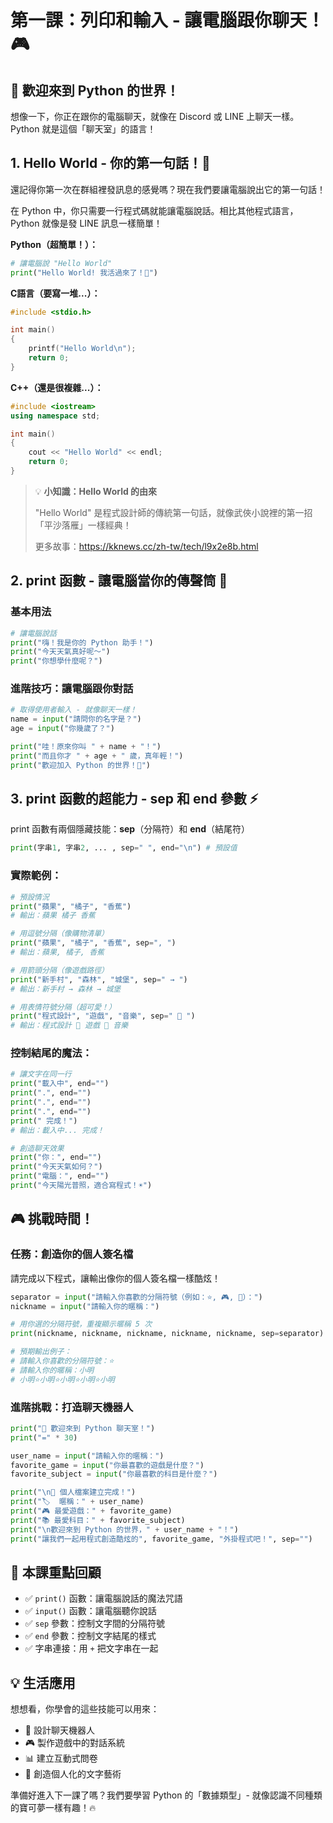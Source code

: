 # 第一課：列印和輸入 - 讓電腦跟你聊天！🎮

## 🚀 歡迎來到 Python 的世界！

想像一下，你正在跟你的電腦聊天，就像在 Discord 或 LINE 上聊天一樣。Python 就是這個「聊天室」的語言！

## 1. Hello World - 你的第一句話！👋

還記得你第一次在群組裡發訊息的感覺嗎？現在我們要讓電腦說出它的第一句話！

在 Python 中，你只需要一行程式碼就能讓電腦說話。相比其他程式語言，Python 就像是發 LINE 訊息一樣簡單！

**Python（超簡單！）：**
```python
# 讓電腦說 "Hello World"
print("Hello World! 我活過來了！🤖")
```

**C語言（要寫一堆...）：**
```c
#include <stdio.h>

int main()
{
    printf("Hello World\n");
    return 0;
}
```

**C++（還是很複雜...）：**
```cpp
#include <iostream>
using namespace std;

int main()
{
    cout << "Hello World" << endl;
    return 0;
}
```

> 💡 **小知識：Hello World 的由來**
>
> "Hello World" 是程式設計師的傳統第一句話，就像武俠小說裡的第一招「平沙落雁」一樣經典！
>
> 更多故事：https://kknews.cc/zh-tw/tech/l9x2e8b.html

## 2. print 函數 - 讓電腦當你的傳聲筒 📢

### 基本用法
```python
# 讓電腦說話
print("嗨！我是你的 Python 助手！")
print("今天天氣真好呢～")
print("你想學什麼呢？")
```

### 進階技巧：讓電腦跟你對話
```python
# 取得使用者輸入 - 就像聊天一樣！
name = input("請問你的名字是？")
age = input("你幾歲了？")

print("哇！原來你叫 " + name + "！")
print("而且你才 " + age + " 歲，真年輕！")
print("歡迎加入 Python 的世界！🎉")
```

## 3. print 函數的超能力 - sep 和 end 參數 ⚡

print 函數有兩個隱藏技能：**sep**（分隔符）和 **end**（結尾符）

```python
print(字串1, 字串2, ... , sep=" ", end="\n") # 預設值
```

### 實際範例：
```python
# 預設情況
print("蘋果", "橘子", "香蕉")
# 輸出：蘋果 橘子 香蕉

# 用逗號分隔（像購物清單）
print("蘋果", "橘子", "香蕉", sep=", ")
# 輸出：蘋果, 橘子, 香蕉

# 用箭頭分隔（像遊戲路徑）
print("新手村", "森林", "城堡", sep=" → ")
# 輸出：新手村 → 森林 → 城堡

# 用表情符號分隔（超可愛！）
print("程式設計", "遊戲", "音樂", sep=" 🎵 ")
# 輸出：程式設計 🎵 遊戲 🎵 音樂
```

### 控制結尾的魔法：
```python
# 讓文字在同一行
print("載入中", end="")
print(".", end="")
print(".", end="")
print(".", end="")
print(" 完成！")
# 輸出：載入中... 完成！

# 創造聊天效果
print("你：", end="")
print("今天天氣如何？")
print("電腦：", end="")
print("今天陽光普照，適合寫程式！☀️")
```

## 🎮 挑戰時間！

### 任務：創造你的個人簽名檔
請完成以下程式，讓輸出像你的個人簽名檔一樣酷炫！

```python
separator = input("請輸入你喜歡的分隔符號（例如：⭐, 🎮, 💫）：")
nickname = input("請輸入你的暱稱：")

# 用你選的分隔符號，重複顯示暱稱 5 次
print(nickname, nickname, nickname, nickname, nickname, sep=separator)

# 預期輸出例子：
# 請輸入你喜歡的分隔符號：⭐
# 請輸入你的暱稱：小明
# 小明⭐小明⭐小明⭐小明⭐小明
```

### 進階挑戰：打造聊天機器人
```python
print("🤖 歡迎來到 Python 聊天室！")
print("=" * 30)

user_name = input("請輸入你的暱稱：")
favorite_game = input("你最喜歡的遊戲是什麼？")
favorite_subject = input("你最喜歡的科目是什麼？")

print("\n🎉 個人檔案建立完成！")
print("🏷️  暱稱：" + user_name)
print("🎮 最愛遊戲：" + favorite_game)
print("📚 最愛科目：" + favorite_subject)
print("\n歡迎來到 Python 的世界，" + user_name + "！")
print("讓我們一起用程式創造酷炫的", favorite_game, "外掛程式吧！", sep="")
```

## 🌟 本課重點回顧

- ✅ `print()` 函數：讓電腦說話的魔法咒語
- ✅ `input()` 函數：讓電腦聽你說話
- ✅ `sep` 參數：控制文字間的分隔符號
- ✅ `end` 參數：控制文字結尾的樣式
- ✅ 字串連接：用 `+` 把文字串在一起

## 💡 生活應用

想想看，你學會的這些技能可以用來：
- 📱 設計聊天機器人
- 🎮 製作遊戲中的對話系統
- 📊 建立互動式問卷
- 🎨 創造個人化的文字藝術

準備好進入下一課了嗎？我們要學習 Python 的「數據類型」- 就像認識不同種類的寶可夢一樣有趣！🔥
